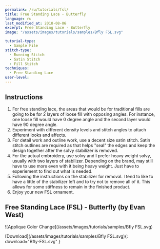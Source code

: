 ```yaml
---
permalink: /ru/tutorials/fsl/
title: Free Standing Lace - Butterfly
language: ru
last_modified_at: 2018-08-06
excerpt: Free Standing Lace - Butterfly
image: "/assets/images/tutorials/samples/Bfly FSL.svg"

tutorial-type:
  - Sample File
stitch-type: 
  - Running Stitch
  - Satin Stitch
  - Fill Stitch
techniques:
  - Free Standing Lace
user-level:
---
```

## Instructions

1. For free standing lace, the areas that would be for traditional fills are going to be for 2 layers of loose fill with opposing angles.  For instance, one loose fill would have 0 degree angle and the second layer would have 90 degree angle.
2. Experiment with different density levels and stitch angles to attach different looks and affects.
3. For detail work and outline work, use a decent size satin stitch.  Satin stitch outlines are required as that helps "seal" the edges and keep the design together after the solvy stabilizer is removed.
4. For the actual embroidery, use solvy and I prefer heavy weight solvy, usually with two layers of stabilizer. Depending on the brand, may still have to use more even with it being heavy weight. Just have to experiement to find out what is needed.
5. Following the instructions on the stabilizer for removal.  I tend to like to have a little of the stabilizer left and to try not to remove all of it.  This allows for some stiffness to remain in the finished product.
6. Enjoy your new FSL ornament.

## Free Standing Lace (FSL) - Butterfly (by Evan West)

![Applique Color Change](/assets/images/tutorials/samples/Bfly FSL.svg)

[Download](/assets/images/tutorials/samples/Bfly FSL.svg){: download="Bfly-FSL.svg" }
